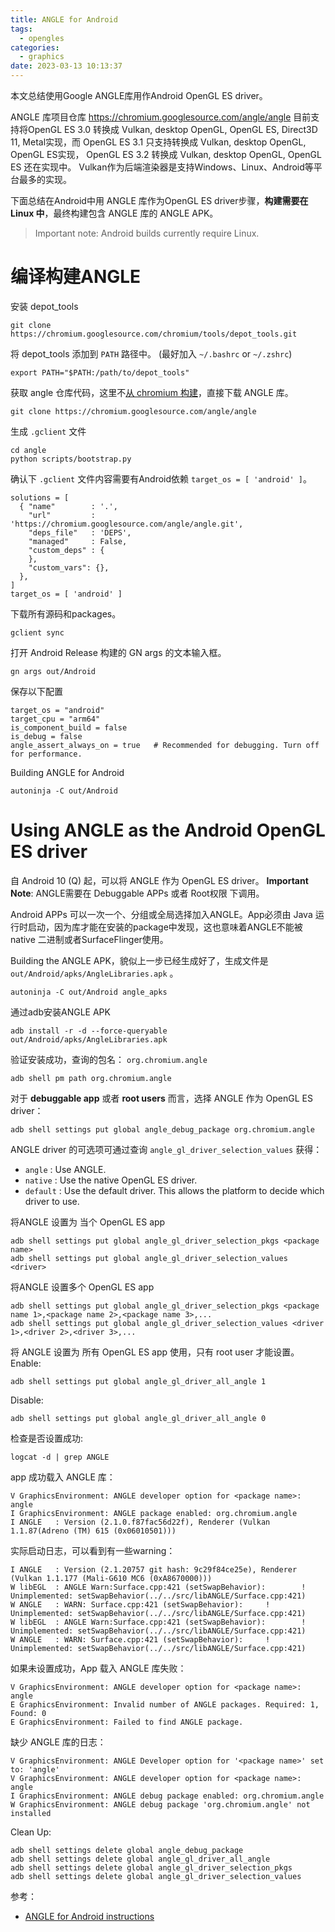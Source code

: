 ```yaml
---
title: ANGLE for Android
tags:
  - opengles
categories:
  - graphics
date: 2023-03-13 10:13:37
---
```



本文总结使用Google ANGLE库用作Android OpenGL ES driver。
<!--more -->


ANGLE 库项目仓库 <https://chromium.googlesource.com/angle/angle> 目前支持将OpenGL ES 3.0 转换成 Vulkan, desktop OpenGL, OpenGL ES, Direct3D 11, Metal实现，而 OpenGL ES 3.1 只支持转换成 Vulkan, desktop OpenGL, OpenGL ES实现，	OpenGL ES 3.2 转换成 Vulkan, desktop OpenGL, OpenGL ES 还在实现中。 Vulkan作为后端渲染器是支持Windows、Linux、Android等平台最多的实现。

下面总结在Android中用 ANGLE 库作为OpenGL ES driver步骤，**构建需要在 Linux 中**，最终构建包含 ANGLE 库的 ANGLE APK。
> Important note: Android builds currently require Linux.

# 编译构建ANGLE

安装 depot_tools

```
git clone https://chromium.googlesource.com/chromium/tools/depot_tools.git
```

将 depot_tools 添加到 `PATH` 路径中。 (最好加入 `~/.bashrc` or `~/.zshrc`)

```
export PATH="$PATH:/path/to/depot_tools"
```

获取 angle 仓库代码，这里不[从 chromium 构建](https://android.googlesource.com/platform/packages/modules/ANGLE/+/61dfd992f57551663ba4e31cb4f9dabfef2db997/Readme.md)，直接下载 ANGLE 库。
```
git clone https://chromium.googlesource.com/angle/angle
```

生成  `.gclient` 文件

```
cd angle
python scripts/bootstrap.py

```

确认下 `.gclient` 文件内容需要有Android依赖 `target_os = [ 'android' ]`。
```
solutions = [
  { "name"        : '.',
    "url"         : 'https://chromium.googlesource.com/angle/angle.git',
    "deps_file"   : 'DEPS',
    "managed"     : False,
    "custom_deps" : {
    },
    "custom_vars": {},
  },
]
target_os = [ 'android' ]

```

下载所有源码和packages。
```
gclient sync
```

打开 Android Release 构建的 GN args 的文本输入框。
```
gn args out/Android
```

保存以下配置
```
target_os = "android"
target_cpu = "arm64"
is_component_build = false
is_debug = false
angle_assert_always_on = true   # Recommended for debugging. Turn off for performance.
```

Building ANGLE for Android
```
autoninja -C out/Android
```

# Using ANGLE as the Android OpenGL ES driver

自  Android 10 (Q) 起，可以将 ANGLE 作为 OpenGL ES driver。
**Important Note**: ANGLE需要在 Debuggable APPs 或者 Root权限 下调用。

Android APPs 可以一次一个、分组或全局选择加入ANGLE。App必须由 Java 运行时启动，因为库才能在安装的package中发现，这也意味着ANGLE不能被native 二进制或者SurfaceFlinger使用。

Building the ANGLE APK，貌似上一步已经生成好了，生成文件是 `out/Android/apks/AngleLibraries.apk` 。

```
autoninja -C out/Android angle_apks
```

通过adb安装ANGLE APK
```
adb install -r -d --force-queryable out/Android/apks/AngleLibraries.apk
```

验证安装成功，查询的包名： `org.chromium.angle`
```
adb shell pm path org.chromium.angle
```

对于 **debuggable app** 或者 **root users** 而言，选择 ANGLE 作为 OpenGL ES driver：

```
adb shell settings put global angle_debug_package org.chromium.angle
```

ANGLE driver 的可选项可通过查询 `angle_gl_driver_selection_values` 获得：

+ `angle` : Use ANGLE.
+ `native` : Use the native OpenGL ES driver.
+ `default` : Use the default driver. This allows the platform to decide which driver to use.

将ANGLE 设置为 当个 OpenGL ES app
```
adb shell settings put global angle_gl_driver_selection_pkgs <package name>
adb shell settings put global angle_gl_driver_selection_values <driver>
```

将ANGLE 设置多个 OpenGL ES app
```
adb shell settings put global angle_gl_driver_selection_pkgs <package name 1>,<package name 2>,<package name 3>,...
adb shell settings put global angle_gl_driver_selection_values <driver 1>,<driver 2>,<driver 3>,...
```

将 ANGLE 设置为 所有 OpenGL ES app 使用，只有 root user 才能设置。
Enable:
```
adb shell settings put global angle_gl_driver_all_angle 1
```
Disable:
```
adb shell settings put global angle_gl_driver_all_angle 0
```


检查是否设置成功:

```
logcat -d | grep ANGLE
```

app 成功载入 ANGLE 库：

    V GraphicsEnvironment: ANGLE developer option for <package name>: angle
    I GraphicsEnvironment: ANGLE package enabled: org.chromium.angle
    I ANGLE   : Version (2.1.0.f87fac56d22f), Renderer (Vulkan 1.1.87(Adreno (TM) 615 (0x06010501)))

实际启动日志，可以看到有一些warning：

    I ANGLE   : Version (2.1.20757 git hash: 9c29f84ce25e), Renderer (Vulkan 1.1.177 (Mali-G610 MC6 (0xA8670000)))
    W libEGL  : ANGLE Warn:Surface.cpp:421 (setSwapBehavior):        ! Unimplemented: setSwapBehavior(../../src/libANGLE/Surface.cpp:421)
    W ANGLE   : WARN: Surface.cpp:421 (setSwapBehavior):     ! Unimplemented: setSwapBehavior(../../src/libANGLE/Surface.cpp:421)
    W libEGL  : ANGLE Warn:Surface.cpp:421 (setSwapBehavior):        ! Unimplemented: setSwapBehavior(../../src/libANGLE/Surface.cpp:421)
    W ANGLE   : WARN: Surface.cpp:421 (setSwapBehavior):     ! Unimplemented: setSwapBehavior(../../src/libANGLE/Surface.cpp:421)
    
如果未设置成功，App 载入 ANGLE 库失败：

    V GraphicsEnvironment: ANGLE developer option for <package name>: angle
    E GraphicsEnvironment: Invalid number of ANGLE packages. Required: 1, Found: 0
    E GraphicsEnvironment: Failed to find ANGLE package.

缺少 ANGLE 库的日志：

    V GraphicsEnvironment: ANGLE Developer option for '<package name>' set to: 'angle'
    V GraphicsEnvironment: ANGLE developer option for <package name>: angle
    I GraphicsEnvironment: ANGLE debug package enabled: org.chromium.angle
    W GraphicsEnvironment: ANGLE debug package 'org.chromium.angle' not installed


Clean Up:
```
adb shell settings delete global angle_debug_package
adb shell settings delete global angle_gl_driver_all_angle
adb shell settings delete global angle_gl_driver_selection_pkgs
adb shell settings delete global angle_gl_driver_selection_values
```

参考：
+ [ANGLE for Android instructions](https://chromium.googlesource.com/angle/angle/+/HEAD/doc/DevSetupAndroid.md)